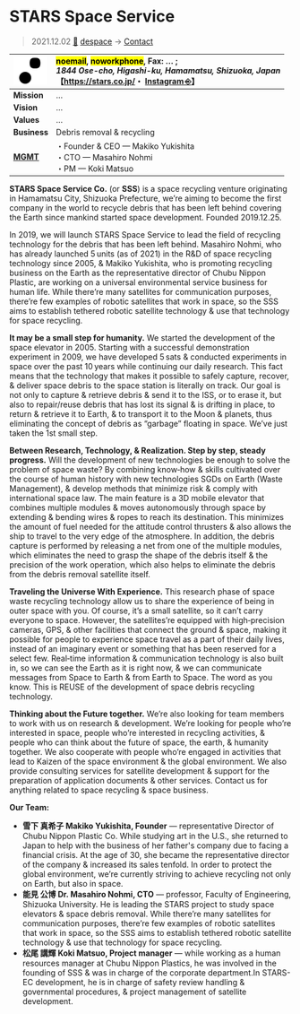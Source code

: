 # STARS Space Service
> 2021.12.02 [🚀](../../index/index.md) [despace](../index.md) → [Contact](../contact.md)

|[![](../f/contact/s/stars_ss_logo1_thumb.webp)](../f/contact/s/stars_ss_logo1.webp)|<mark>noemail</mark>, <mark>noworkphone</mark>, Fax: … ;<br> *1844 Ose-cho, Higashi-ku, Hamamatsu, Shizuoka, Japan*<br> 【<https://stars.co.jp/>・ [Instagram ⎆](https://www.instagram.com/stars.space.service/)】|
|:--|:--|
|**Mission**|…|
|**Vision**|…|
|**Values**|…|
|**Business**|Debris removal & recycling|
|**[MGMT](../mgmt.md)**|・Founder & CEO — Makiko Yukishita<br> ・CTO — Masahiro Nohmi<br> ・PM — Koki Matsuo|

**STARS Space Service Co.** (or **SSS**) is a space recycling venture originating in Hamamatsu City, Shizuoka Prefecture, we’re aiming to become the first company in the world to recycle debris that has been left behind covering the Earth since mankind started space development. Founded 2019.12.25.

In 2019, we will launch STARS Space Service to lead the field of recycling technology for the debris that has been left behind. Masahiro Nohmi, who has already launched 5 units (as of 2021) in the R&D of space recycling technology since 2005, & Makiko Yukishita, who is promoting recycling business on the Earth as the representative director of Chubu Nippon Plastic, are working on a universal environmental service business for human life. While there’re many satellites for communication purposes, there’re few examples of robotic satellites that work in space, so the SSS aims to establish tethered robotic satellite technology & use that technology for space recycling.

**It may be a small step for humanity.** We started the development of the space elevator in 2005. Starting with a successful demonstration experiment in 2009, we have developed 5 sats & conducted experiments in space over the past 10 years while continuing our daily research. This fact means that the technology that makes it possible to safely capture, recover, & deliver space debris to the space station is literally on track. Our goal is not only to capture & retrieve debris & send it to the ISS, or to erase it, but also to repair/reuse debris that has lost its signal & is drifting in place, to return & retrieve it to Earth, & to transport it to the Moon & planets, thus eliminating the concept of debris as “garbage” floating in space. We’ve just taken the 1st small step.

**Between Research, Technology, & Realization. Step by step, steady progress.** Will the development of new technologies be enough to solve the problem of space waste? By combining know‑how & skills cultivated over the course of human history with new technologies SGDs on Earth (Waste Management), & develop methods that minimize risk & comply with international space law. The main feature is a 3D mobile elevator that combines multiple modules & moves autonomously through space by extending & bending wires & ropes to reach its destination. This minimizes the amount of fuel needed for the attitude control thrusters & also allows the ship to travel to the very edge of the atmosphere. In addition, the debris capture is performed by releasing a net from one of the multiple modules, which eliminates the need to grasp the shape of the debris itself & the precision of the work operation, which also helps to eliminate the debris from the debris removal satellite itself.

**Traveling the Universe With Experience.** This research phase of space waste recycling technology allow us to share the experience of being in outer space with you. Of course, it’s a small satellite, so it can’t carry everyone to space. However, the satellites’re equipped with high‑precision cameras, GPS, & other facilities that connect the ground & space, making it possible for people to experience space travel as a part of their daily lives, instead of an imaginary event or something that has been reserved for a select few. Real‑time information & communication technology is also built in, so we can see the Earth as it is right now, & we can communicate messages from Space to Earth & from Earth to Space. The word as you know. This is REUSE of the development of space debris recycling technology.

**Thinking about the Future together.** We’re also looking for team members to work with us on research & development. We’re looking for people who’re interested in space, people who’re interested in recycling activities, & people who can think about the future of space, the earth, & humanity together. We also cooperate with people who’re engaged in activities that lead to Kaizen of the space environment & the global environment. We also provide consulting services for satellite development & support for the preparation of application documents & other services. Contact us for anything related to space recycling & space business.

<p style="page-break-after:always"> </p>

**Our Team:**

   - **雪下 真希子 Makiko Yukishita, Founder** — representative Director of Chubu Nippon Plastic Co. While studying art in the U.S., she returned to Japan to help with the business of her father's company due to facing a financial crisis. At the age of 30, she became the representative director of the company & increased its sales tenfold. In order to protect the global environment, we’re currently striving to achieve recycling not only on Earth, but also in space.
   - **能見 公博 Dr. Masahiro Nohmi, CTO** — professor, Faculty of Engineering, Shizuoka University. He is leading the STARS project to study space elevators & space debris removal. While there’re many satellites for communication purposes, there’re few examples of robotic satellites that work in space, so the SSS aims to establish tethered robotic satellite technology & use that technology for space recycling.
   - **松尾 講輝 Koki Matsuo, Project manager** — while working as a human resources manager at Chubu Nippon Plastics, he was involved in the founding of SSS & was in charge of the corporate department.In STARS-EC development, he is in charge of safety review handling & governmental procedures, & project management of satellite development.
